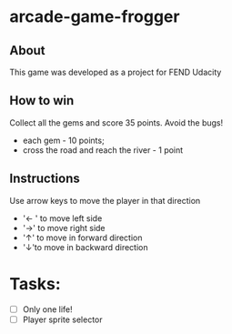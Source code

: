 # arcade-game-frogger

## About 
This game was developed as a project for FEND Udacity

## How to win 
Collect all the gems and score 35 points. Avoid the bugs!
- each gem - 10 points;
- cross the road and reach the river - 1 point

## Instructions 
Use arrow keys to move the player in that direction
- '← ' to move left side
- '→' to move right side
- '↑' to move in forward direction
- '↓'to move in backward direction


# Tasks:

- [ ] Only one life!
- [ ] Player sprite selector